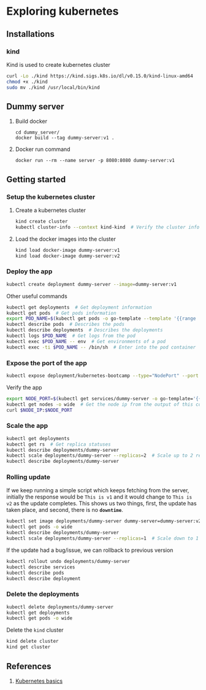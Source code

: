 # Exploring kubernetes

## Installations

### kind

Kind is used to create kubernetes cluster 

```bash
curl -Lo ./kind https://kind.sigs.k8s.io/dl/v0.15.0/kind-linux-amd64
chmod +x ./kind
sudo mv ./kind /usr/local/bin/kind
```


## Dummy server

1. Build docker
    ```
    cd dummy_server/
    docker build --tag dummy-server:v1 .
    ```
2. Docker run command
    ```
    docker run --rm --name server -p 8080:8080 dummy-server:v1
    ```


## Getting started

### Setup the kubernetes cluster

1. Create a kubernetes cluster
    ```bash
    kind create cluster
    kubectl cluster-info --context kind-kind  # Verify the cluster info
    ```
2. Load the docker images into the cluster
    ```bash
    kind load docker-image dummy-server:v1
    kind load docker-image dummy-server:v2
    ```

### Deploy the app

```bash
kubectl create deployment dummy-server --image=dummy-server:v1
```

Other useful commands

```bash
kubectl get deployments  # Get deployment information
kubectl get pods  # Get pods information
export POD_NAME=$(kubectl get pods -o go-template --template '{{range .items}}{{.metadata.name}}{{"\n"}}{{end}}')  # Fetch pod name
kubectl describe pods  # Describes the pods
kubectl describe deployments  # Describes the deployments
kubectl logs $POD_NAME  # Get logs from the pod
kubectl exec $POD_NAME -- env  # Get environments of a pod
kubectl exec -ti $POD_NAME -- /bin/sh  # Enter into the pod container
```

### Expose the port of the app

```bash
kubectl expose deployment/kubernetes-bootcamp --type="NodePort" --port 8080
```

Verify the app

```bash
export NODE_PORT=$(kubectl get services/dummy-server -o go-template='{{(index .spec.ports 0).nodePort}}')  # Fetch the node port exposed for this app
kubectl get nodes -o wide  # Get the node ip from the output of this command
curl $NODE_IP:$NODE_PORT
```

### Scale the app

```bash
kubectl get deployments
kubectl get rs  # Get replica statuses
kubectl describe deployments/dummy-server
kubectl scale deployments/dummy-server --replicas=2  # Scale up to 2 replicas
kubectl describe deployments/dummy-server
```

### Rolling update

If we keep running a simple script which keeps fetching from the server, initially the response would be `This is v1` and it would change to `This is v2` as the update completes. This shows us two things, first, the update has taken place, and second, there is no **`downtime`**.

```bash
kubectl set image deployments/dummy-server dummy-server=dummy-server:v2  # Update the image and k8s will take care of rolling out the update without downtime
kubectl get pods -o wide
kubectl describe deployments/dummy-server
kubectl scale deployments/dummy-server --replicas=1  # Scale down to 1 replica
```

If the update had a bug/issue, we can rollback to previous version

```bash
kubectl rollout undo deployments/dummy-server
kubectl describe services
kubectl describe pods
kubectl describe deployment
```

### Delete the deployments

```bash
kubectl delete deployments/dummy-server
kubectl get deployments
kubectl get pods -o wide
```

Delete the `kind` cluster

```bash
kind delete cluster
kind get cluster
```


## References

1. [Kubernetes basics](https://kubernetes.io/docs/tutorials/kubernetes-basics/)
